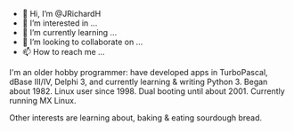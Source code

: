 - 👋 Hi, I’m @JRichardH
- 👀 I’m interested in ...
- 🌱 I’m currently learning ...
- 💞️ I’m looking to collaborate on ...
- 📫 How to reach me ...

<!---
JRichardH/JRichardH is a ✨ special ✨ repository because its `README.md` (this file) appears on your GitHub profile.
You can click the Preview link to take a look at your changes.
--->
I'm an older hobby programmer: 
have developed apps in TurboPascal, 
dBase III/IV, Delphi 3, and 
currently learning & writing Python 3. 
Began about 1982. 
Linux user since 1998. Dual booting 
until about 2001. Currently running 
MX Linux. 

Other interests are learning about, 
baking & eating sourdough
bread. 


